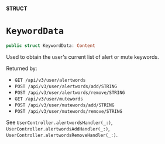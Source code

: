 **STRUCT**

# `KeywordData`

```swift
public struct KeywordData: Content
```

Used to obtain the user's current list of alert or mute keywords.

Returned by:
* `GET /api/v3/user/alertwords`
* `POST /api/v3/user/alertwords/add/STRING`
* `POST /api/v3/user/alertwords/remove/STRING`
* `GET /api/v3/user/mutewords`
* `POST /api/v3/user/mutewords/add/STRING`
* `POST /api/v3/user/mutewords/remove/STRING`

See `UserController.alertwordsHandler(_:)`, `UserController.alertwordsAddHandler(_:)`,
`UserController.alertwordsRemoveHandler(_:)`.
